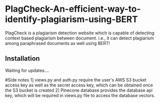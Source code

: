 # PlagCheck-An-efficient-way-to-identify-plagiarism-using-BERT
PlagCheck is a plagiarism detection website which is capable of detecting context based plagiarism between document. i.e., it can detect plagiarism among paraphrased documents as well using BERT!

## Installation
Waiting for updates....

#Side notes
1] views.py and auth.py require the user's AWS S3 bucket access key as well as the secret access key, which can be obtained once the S3 bucket is created
2] Pinecone database provides the database api key, which will be required in views.py file to access the database vectors.

